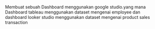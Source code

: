 Membuat sebuah Dashboard menggunakan google studio.yang mana
Dashboard tableau menggunakan dataset mengenai employee dan
dashboard looker studio menggunakan dataset mengenai product sales transaction
